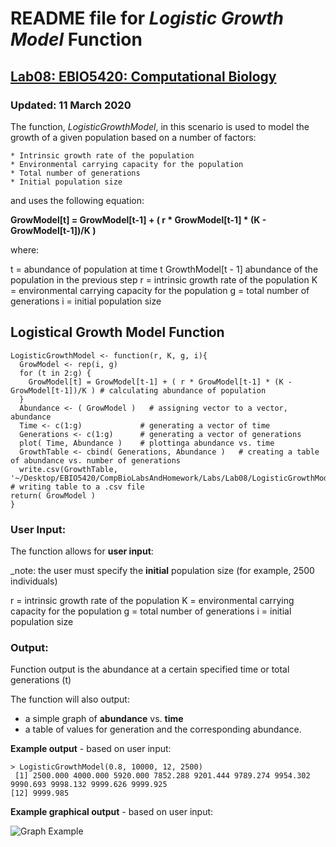 # **README file for _Logistic Growth Model_ Function** 

## [Lab08: EBIO5420: Computational Biology](https://github.com/flaxmans/CompBio_on_git/blob/master/Labs/Lab08/Lab08_documentation_and_metadata.md)

### Updated: 11 March 2020


The function, _LogisticGrowthModel_, in this scenario is used to model the growth of a given 
population based on a number of factors:

	* Intrinsic growth rate of the population
	* Environmental carrying capacity for the population
	* Total number of generations
	* Initial population size
	

and uses the following equation:

**GrowModel[t] = GrowModel[t-1] + ( r * GrowModel[t-1] * (K - GrowModel[t-1])/K )**

where:

t = abundance of population at time t
GrowthModel[t - 1] abundance of the population in the previous step
r = intrinsic growth rate of the population
K = environmental carrying capacity for the population
g = total number of generations
i = initial population size


## **Logistical Growth Model Function**

```
LogisticGrowthModel <- function(r, K, g, i){
  GrowModel <- rep(i, g)
  for (t in 2:g) {
    GrowModel[t] = GrowModel[t-1] + ( r * GrowModel[t-1] * (K - GrowModel[t-1])/K ) # calculating abundance of population
  }
  Abundance <- ( GrowModel )   # assigning vector to a vector, abundance
  Time <- c(1:g)             # generating a vector of time
  Generations <- c(1:g)      # generating a vector of generations
  plot( Time, Abundance )    # plottinga abundance vs. time
  GrowthTable <- cbind( Generations, Abundance )   # creating a table of abundance vs. number of generations
  write.csv(GrowthTable, '~/Desktop/EBIO5420/CompBioLabsAndHomework/Labs/Lab08/LogisticGrowthModel.csv')   # writing table to a .csv file
return( GrowModel )
}
```

### **User Input:**

The function allows for **user input**: 

_note: the user must specify the **initial** population size (for example, 2500 individuals)  

r = intrinsic growth rate of the population
K = environmental carrying capacity for the population
g = total number of generations
i = initial population size


### **Output:**

Function output is the abundance at a certain specified time or total generations (t)

The function will also output: 

* a simple graph of **abundance** vs. **time**
* a table of values for generation and the corresponding abundance.



**Example output** - based on user input:

```
> LogisticGrowthModel(0.8, 10000, 12, 2500)
 [1] 2500.000 4000.000 5920.000 7852.288 9201.444 9789.274 9954.302 9990.693 9998.132 9999.626 9999.925
[12] 9999.985
```

**Example graphical output** - based on user input:

![Graph Example](Rplot_GrwthFunction_AbundVsTime_EBIO5420_03112020.png)